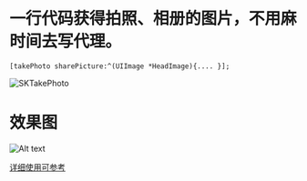 # 一行代码获得拍照、相册的图片，不用麻时间去写代理。

`[takePhoto sharePicture:^(UIImage *HeadImage){.... }];`
   
    
![SKTakePhoto](http://upload-images.jianshu.io/upload_images/1485140-ccd8a0d949738817.png?imageMogr2/auto-orient/strip%7CimageView2/2)


# 效果图
![Alt text](http://upload-images.jianshu.io/upload_images/1485140-5b76fedc87edff55.png?imageMogr2/auto-orient/strip%7CimageView2/2)

[详细使用可参考](http://www.jianshu.com/p/685bdf2f909c)
